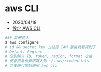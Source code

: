 # aws CLI

- 2020/04/18
- [設定 AWS CLI](https://docs.aws.amazon.com/zh_tw/cli/latest/userguide/cli-chap-configure.html)

```sh
### 註冊登入
$ aws configure
# id && secret key 去註冊 IAM 最後就看得到了
# Default Region: 
# 分別輸入 ID, token, region, format 之後
# 便會把身份資訊寫入到 ~/.aws/credentials
# 之後便可開始使用 aws cli

```